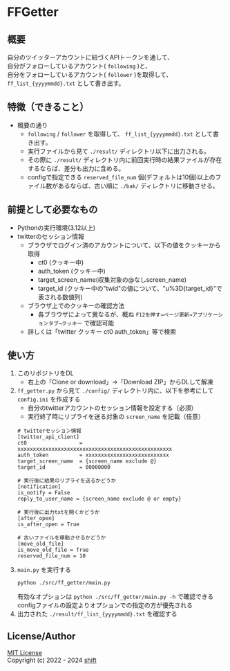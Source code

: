 # FFGetter


## 概要
自分のツイッターアカウントに紐づくAPIトークンを通して、  
自分がフォローしているアカウント( `following` )と、  
自分をフォローしているアカウント( `follower` )を取得して、  
 `ff_list_{yyyymmdd}.txt` として書き出す。


## 特徴（できること）
- 概要の通り  
    - `following` / `follower` を取得して、 `ff_list_{yyyymmdd}.txt` として書き出す。  
    - 実行ファイルから見て `./result/` ディレクトリ以下に出力される。  
    - その際に `./result/` ディレクトリ内に前回実行時の結果ファイルが存在するならば、差分も出力に含める。  
    - configで指定できる `reserved_file_num` 個(デフォルトは10個)以上のファイル数があるならば、古い順に `./bak/` ディレクトリに移動させる。  


## 前提として必要なもの
- Pythonの実行環境(3.12以上)
- twitterのセッション情報
    - ブラウザでログイン済のアカウントについて、以下の値をクッキーから取得
        - ct0 (クッキー中)
        - auth_token (クッキー中)
        - target_screen_name(収集対象の@なしscreen_name)
        - target_id (クッキー中の"twid"の値について、"u%3D{target_id}"で表される数値列)
    - ブラウザ上でのクッキーの確認方法
        - 各ブラウザによって異なるが、概ね `F12を押す→ページ更新→アプリケーションタブ→クッキー` で確認可能
    - 詳しくは「twitter クッキー ct0 auth_token」等で検索


## 使い方
1. このリポジトリをDL
    - 右上の「Clone or download」->「Download ZIP」からDLして解凍  
1.  `ff_getter.py` から見て `./config/` ディレクトリ内に、以下を参考にして `config.ini` を作成する  
    - 自分のtwitterアカウントのセッション情報を設定する（必須）  
    - 実行終了時にリプライを送る対象の `screen_name` を記載（任意）  
    ```
    # twitterセッション情報
    [twitter_api_client]
    ct0                 = xxxxxxxxxxxxxxxxxxxxxxxxxxxxxxxxxxxxxxxxxxxxxxxxxx
    auth_token          = xxxxxxxxxxxxxxxxxxxxxxxxxxx
    target_screen_name  = {screen_name exclude @}
    target_id           = 00000000

    # 実行後に結果のリプライを送るかどうか
    [notification]
    is_notify = False
    reply_to_user_name = {screen_name exclude @ or empty}

    # 実行後に出力txtを開くかどうか
    [after_open]
    is_after_open = True

    # 古いファイルを移動させるかどうか
    [move_old_file]
    is_move_old_file = True
    reserved_file_num = 10
    ```
1. `main.py` を実行する
    ```
    python ./src/ff_getter/main.py
    ```
    有効なオプションは `python ./src/ff_getter/main.py -h` で確認できる  
    configファイルの設定よりオプションでの指定の方が優先される  
1. 出力された `./result/ff_list_{yyyymmdd}.txt` を確認する


## License/Author
[MIT License](https://github.com/shift4869/FFGetter/blob/master/LICENSE)  
Copyright (c) 2022 - 2024 [shift](https://twitter.com/_shift4869)
